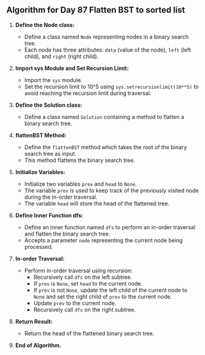 ## Algorithm for Day 87 **Flatten BST to sorted list**

1. **Define the Node class:**
   - Define a class named `Node` representing nodes in a binary search tree.
   - Each node has three attributes: `data` (value of the node), `left` (left child), and `right` (right child).

2. **Import sys Module and Set Recursion Limit:**
   - Import the `sys` module.
   - Set the recursion limit to 10^5 using `sys.setrecursionlimit(10**5)` to avoid reaching the recursion limit during traversal.

3. **Define the Solution class:**
   - Define a class named `Solution` containing a method to flatten a binary search tree.

4. **flattenBST Method:**
   - Define the `flattenBST` method which takes the root of the binary search tree as input.
   - This method flattens the binary search tree.

5. **Initialize Variables:**
   - Initialize two variables `prev` and `head` to `None`.
   - The variable `prev` is used to keep track of the previously visited node during the in-order traversal.
   - The variable `head` will store the head of the flattened tree.

6. **Define Inner Function dfs:**
   - Define an inner function named `dfs` to perform an in-order traversal and flatten the binary search tree.
   - Accepts a parameter `node` representing the current node being processed.

7. **In-order Traversal:**
   - Perform in-order traversal using recursion:
     - Recursively call `dfs` on the left subtree.
     - If `prev` is `None`, set `head` to the current node.
     - If `prev` is not `None`, update the left child of the current node to `None` and set the right child of `prev` to the current node.
     - Update `prev` to the current node.
     - Recursively call `dfs` on the right subtree.

8. **Return Result:**
   - Return the head of the flattened binary search tree.

9. **End of Algorithm.**

